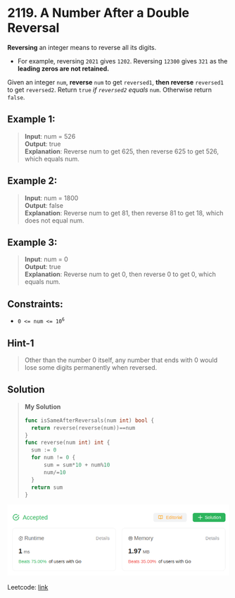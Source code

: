 # 2119. A Number After a Double Reversal

**Reversing** an integer means to reverse all its digits.

 * For example, reversing `2021` gives `1202`. Reversing `12300` gives `321` as the **leading zeros are not retained.**

Given an integer `num`, **reverse** `num` to get `reversed1`, **then reverse** `reversed1` to get `reversed2`. Return `true` *if `reversed2` equals* `num`. Otherwise return `false`.

## Example 1:
> **Input**: num = 526 \
> **Output**: true \
> **Explanation**: Reverse num to get 625, then reverse 625 to get 526, which equals num.

## Example 2:
> **Input**: num = 1800 \
> **Output**: false \
> **Explanation**: Reverse num to get 81, then reverse 81 to get 18, which does not equal num.

## Example 3:
> **Input**: num = 0 \
> **Output**: true \
> **Explanation**: Reverse num to get 0, then reverse 0 to get 0, which equals num.

## Constraints:

* <code>0 <= num <= 10<sup>6</sup></code>

## Hint-1
> Other than the number 0 itself, any number that ends with 0 would lose some digits permanently when reversed.

## Solution
> **My Solution**
> ```go
> func isSameAfterReversals(num int) bool {
> 	return reverse(reverse(num))==num
> }
> func reverse(num int) int {
> 	sum := 0
> 	for num != 0 {
> 		sum = sum*10 + num%10
> 		num/=10
> 	}
> 	return sum
> }
> ```

![result](2119.png)

Leetcode: [link](https://leetcode.com/problems/a-number-after-a-double-reversal/description/)    